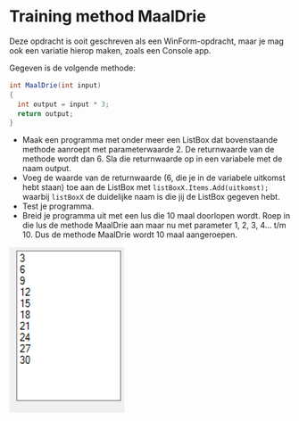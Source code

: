 # Training method MaalDrie

Deze opdracht is ooit geschreven als een WinForm-opdracht, maar je mag ook een variatie hierop maken, zoals een Console app.

Gegeven is de volgende methode:

```cs
int MaalDrie(int input)
{
  int output = input * 3;
  return output;
}
```

+ Maak een programma met onder meer een ListBox dat bovenstaande methode aanroept met parameterwaarde 2. De returnwaarde van de methode wordt dan 6. Sla die returnwaarde op in een variabele met de naam output.
+ Voeg de waarde van de returnwaarde (6, die je in de variabele uitkomst hebt staan) toe aan de ListBox met `listBoxX.Items.Add(uitkomst);` waarbij `listBoxX` de duidelijke naam is die jij de ListBox gegeven hebt.
+ Test je programma.
+ Breid je programma uit met een lus die 10 maal doorlopen wordt. Roep in die lus de methode MaalDrie aan maar nu met parameter 1, 2, 3, 4... t/m 10. Dus de methode MaalDrie wordt 10 maal aangeroepen.

![listbox](figures/maaldrie.png)

